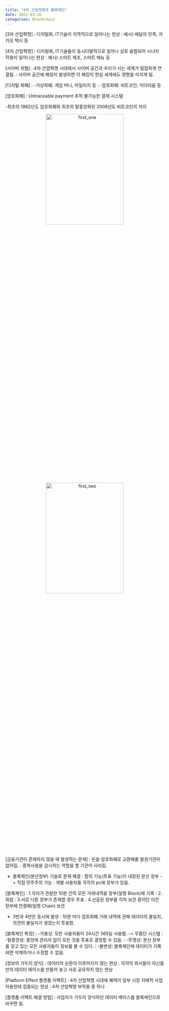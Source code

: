 ```yaml
---
title: "4차 산업혁명과 블록체인"
date: 2021-03-26
categories: Blockchain
---
```

[3차 산업혁명]
: 디지털화, IT기술이 지역적으로 일어나는 현상
: 예시) 배달의 민족, 카카오 택시 등

[4차 산업혁명]
: 디지털화, IT기술들이 동시다발적으로 일어나 상호 융합되어 시너지 작용이 일어나는 현상
: 예시) 스마트 제조, 스마트 메뉴 등

[사이버 위협]
: 4차 산업혁명 시대에서 사이버 공간과 우리가 사는 세계가 밀접하게 연결됨. 
: 사이버 공간에 해킹이 발생하면 이 해킹이 현실 세계에도 영향을 미치게 됨.

[디지털 화폐]
: -가상화폐: 게임 머니, 마일리지 등
: -암호화폐: 비트코인, 이더리움 등

[암호화폐]
: Untraceable payment 추적 불가능한 결제 시스템

-최초의 1982년도 암호화폐와 최초의 탈중앙화된 2008년도 비트코인의 차이


<center><img width="70%" height="30%" alt="first_one" src="https://user-images.githubusercontent.com/47470474/123544444-45b8d100-d78e-11eb-8441-8943167fab32.png"></center>

<center><img width="70%" height="30%" alt="first_two" src="https://user-images.githubusercontent.com/47470474/123544433-35085b00-d78e-11eb-8e15-72ce60e30c60.png"></center>


[금융기관이 존재하지 않을 때 발생하는 문제]
: 돈을 암호화폐로 교환해줄 발권기관이 없어짐.
: 중복사용을 감시하는 역할을 할 기관이 사라짐.

- 블록체인(분산장부) 기술로 문제 해결
: 합의 기능(투표 기능)이 내장된 분산 장부 -> 직접 민주주의 가능
: 개별 사용자들 각각의 pc에 장부가 있음.

[블록체인]
: 1.각자가 관찰한 10분 간의 모든 거래내역을 장부(일명 Block)에 기록
: 2.회람
: 3.서로 다른 장부가 존재할 경우 투표
: 4.선출된 장부를 각자 보관 중이던 이전 장부에 연결해(일명 Chain) 보관

- 3번과 4번은 동시에 발생
: 10분 마다 암호화폐 거래 내역에 관해 데이터의 불일치, 의견의 불일치가 생겼는지 투표함. 

[블록체인 특징]
: -가용성: 모든 사용자들이 24시간 365일 사용함. -> 무중단 시스템
: -탈중앙성: 중앙에 관리자 없이 모든 것을 투표로 결정할 수 있음.
: -투명성: 분산 장부를 갖고 있는 모든 사용자들이 정보를 볼 수 있다.
: -불변성: 블록체인에 데이터가 기록되면 삭제하거나 수정할 수 없음.

[정보의 가두리 양식]
: 데이터의 순환이 이루어지지 않는 현상
: 각각의 회사들이 자신들만의 데이터 베이스를 만들어 놓고 서로 공유하지 않는 현상

[Platform Effect 플랫폼 이펙트]
: 4차 산업혁명 시대에 혜택이 일부 시장 지배적 사업자들한테 집중되는 현상
: 4차 산업혁명 부작용 중 하나

[플랫폼 이펙트 해결 방법]
: 사업자가 가두리 양식하던 데이터 베이스를 블록체인으로 바꾸면 됨.
